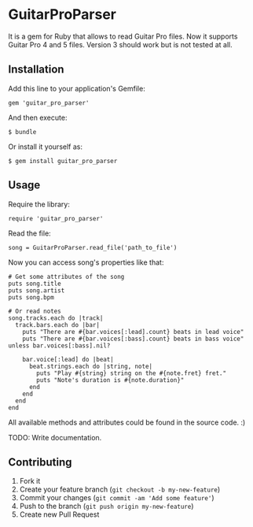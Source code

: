 # GuitarProParser

It is a gem for Ruby that allows to read Guitar Pro files.
Now it supports Guitar Pro 4 and 5 files. Version 3 should work but is not tested at all.

## Installation

Add this line to your application's Gemfile:

    gem 'guitar_pro_parser'

And then execute:

    $ bundle

Or install it yourself as:

    $ gem install guitar_pro_parser

## Usage
  
  Require the library:

    require 'guitar_pro_parser'

  Read the file:

    song = GuitarProParser.read_file('path_to_file')

  Now you can access song's properties like that:

    # Get some attributes of the song
    puts song.title
    puts song.artist
    puts song.bpm

    # Or read notes
    song.tracks.each do |track|
      track.bars.each do |bar|
        puts "There are #{bar.voices[:lead].count} beats in lead voice"
        puts "There are #{bar.voices[:bass].count} beats in bass voice" unless bar.voices[:bass].nil?

        bar.voice[:lead] do |beat|
          beat.strings.each do |string, note|
            puts "Play #{string} string on the #{note.fret} fret."
            puts "Note's duration is #{note.duration}"
          end
        end
      end
    end

  All available methods and attributes could be found in the source code. :)
  
  TODO: Write documentation.

## Contributing

1. Fork it
2. Create your feature branch (`git checkout -b my-new-feature`)
3. Commit your changes (`git commit -am 'Add some feature'`)
4. Push to the branch (`git push origin my-new-feature`)
5. Create new Pull Request
